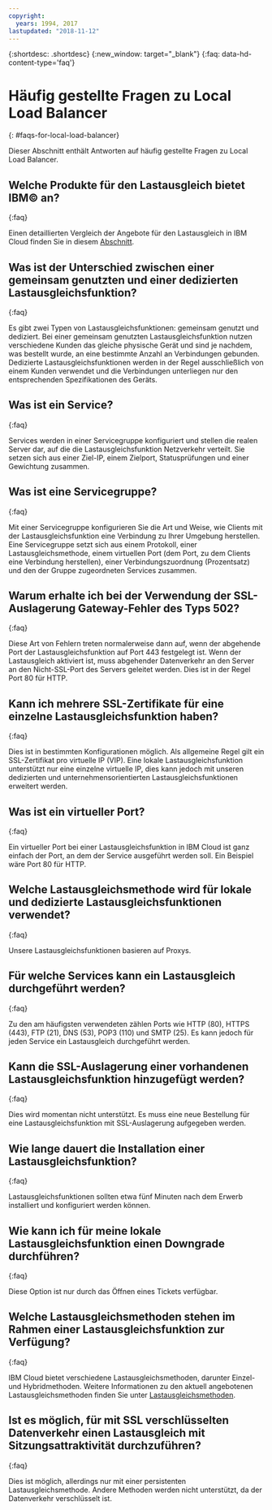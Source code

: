 ```yaml
---
copyright:
  years: 1994, 2017
lastupdated: "2018-11-12"
---
```


{:shortdesc: .shortdesc}
{:new_window: target="_blank"}
{:faq: data-hd-content-type='faq'}

# Häufig gestellte Fragen zu Local Load Balancer
{: #faqs-for-local-load-balancer}

Dieser Abschnitt enthält Antworten auf häufig gestellte Fragen zu Local Load Balancer.

## Welche Produkte für den Lastausgleich bietet IBM© an? 
{:faq}

Einen detaillierten Vergleich der Angebote für den Lastausgleich in IBM Cloud finden Sie in diesem [Abschnitt](/docs/infrastructure/loadbalancer-service?topic=loadbalancer-service-explore). 

## Was ist der Unterschied zwischen einer gemeinsam genutzten und einer dedizierten Lastausgleichsfunktion?
{:faq}

Es gibt zwei Typen von Lastausgleichsfunktionen: gemeinsam genutzt und dediziert. Bei einer gemeinsam genutzten Lastausgleichsfunktion nutzen verschiedene Kunden das gleiche physische Gerät und sind je nachdem, was bestellt wurde, an eine bestimmte Anzahl an Verbindungen gebunden. Dedizierte Lastausgleichsfunktionen werden in der Regel ausschließlich von einem Kunden verwendet und die Verbindungen unterliegen nur den entsprechenden Spezifikationen des Geräts.

## Was ist ein Service?
{:faq}

Services werden in einer Servicegruppe konfiguriert und stellen die realen Server dar, auf die die Lastausgleichsfunktion Netzverkehr verteilt. Sie setzen sich aus einer Ziel-IP, einem Zielport, Statusprüfungen und einer Gewichtung zusammen.

## Was ist eine Servicegruppe?
{:faq}

Mit einer Servicegruppe konfigurieren Sie die Art und Weise, wie Clients mit der Lastausgleichsfunktion eine Verbindung zu Ihrer Umgebung herstellen. Eine Servicegruppe setzt sich aus einem Protokoll, einer Lastausgleichsmethode, einem virtuellen Port (dem Port, zu dem Clients eine Verbindung herstellen), einer Verbindungszuordnung (Prozentsatz) und den der Gruppe zugeordneten Services zusammen.

## Warum erhalte ich bei der Verwendung der SSL-Auslagerung Gateway-Fehler des Typs 502?
{:faq}

Diese Art von Fehlern treten normalerweise dann auf, wenn der abgehende Port der Lastausgleichsfunktion auf Port 443 festgelegt ist.  Wenn der Lastausgleich aktiviert ist, muss abgehender Datenverkehr an den Server an den Nicht-SSL-Port des Servers geleitet werden.  Dies ist in der Regel Port 80 für HTTP.

## Kann ich mehrere SSL-Zertifikate für eine einzelne Lastausgleichsfunktion haben?
{:faq}

Dies ist in bestimmten Konfigurationen möglich.  Als allgemeine Regel gilt ein SSL-Zertifikat pro virtuelle IP (VIP). Eine lokale Lastausgleichsfunktion unterstützt nur eine einzelne virtuelle IP, dies kann jedoch mit unseren dedizierten und unternehmensorientierten Lastausgleichsfunktionen erweitert werden.

## Was ist ein virtueller Port?
{:faq}

Ein virtueller Port bei einer Lastausgleichsfunktion in IBM Cloud ist ganz einfach der Port, an dem der Service ausgeführt werden soll. Ein Beispiel wäre Port 80 für HTTP.

## Welche Lastausgleichsmethode wird für lokale und dedizierte Lastausgleichsfunktionen verwendet?
{:faq}

Unsere Lastausgleichsfunktionen basieren auf Proxys.

## Für welche Services kann ein Lastausgleich durchgeführt werden?
{:faq}

Zu den am häufigsten verwendeten zählen Ports wie HTTP (80), HTTPS (443), FTP (21), DNS (53), POP3 (110) und SMTP (25). Es kann jedoch für jeden Service ein Lastausgleich durchgeführt werden.

## Kann die SSL-Auslagerung einer vorhandenen Lastausgleichsfunktion hinzugefügt werden?
{:faq}

Dies wird momentan nicht unterstützt. Es muss eine neue Bestellung für eine Lastausgleichsfunktion mit SSL-Auslagerung aufgegeben werden.

## Wie lange dauert die Installation einer Lastausgleichsfunktion?
{:faq}

Lastausgleichsfunktionen sollten etwa fünf Minuten nach dem Erwerb installiert und konfiguriert werden können.

## Wie kann ich für meine lokale Lastausgleichsfunktion einen Downgrade durchführen?
{:faq}

Diese Option ist nur durch das Öffnen eines Tickets verfügbar.

## Welche Lastausgleichsmethoden stehen im Rahmen einer Lastausgleichsfunktion zur Verfügung?
{:faq}

IBM Cloud bietet verschiedene Lastausgleichsmethoden, darunter Einzel- und Hybridmethoden.  Weitere Informationen zu den aktuell angebotenen Lastausgleichsmethoden finden Sie unter [Lastausgleichsmethoden](/docs/infrastructure/local-load-balancer?topic=local-load-balancer-load-balancing-methods).

## Ist es möglich, für mit SSL verschlüsselten Datenverkehr einen Lastausgleich mit Sitzungsattraktivität durchzuführen?
{:faq}

Dies ist möglich, allerdings nur mit einer persistenten Lastausgleichsmethode. Andere Methoden werden nicht unterstützt, da der Datenverkehr verschlüsselt ist.
